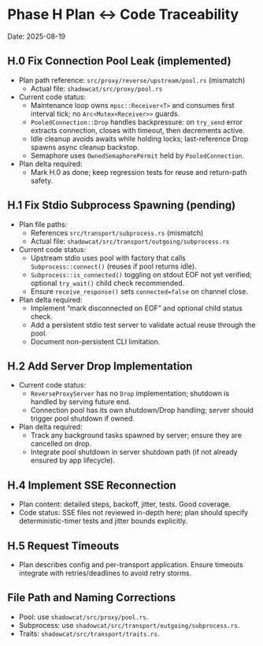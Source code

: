 # Phase H Plan ↔ Code Traceability

Date: 2025-08-19

## H.0 Fix Connection Pool Leak (implemented)

- Plan path reference: `src/proxy/reverse/upstream/pool.rs` (mismatch)
  - Actual file: `shadowcat/src/proxy/pool.rs`
- Current code status:
  - Maintenance loop owns `mpsc::Receiver<T>` and consumes first interval tick; no `Arc<Mutex<Receiver>>` guards.
  - `PooledConnection::Drop` handles backpressure: on `try_send` error extracts connection, closes with timeout, then decrements active.
  - Idle cleanup avoids awaits while holding locks; last-reference Drop spawns async cleanup backstop.
  - Semaphore uses `OwnedSemaphorePermit` held by `PooledConnection`.
- Plan delta required:
  - Mark H.0 as done; keep regression tests for reuse and return-path safety.

## H.1 Fix Stdio Subprocess Spawning (pending)

- Plan file paths:
  - References `src/transport/subprocess.rs` (mismatch)
  - Actual file: `shadowcat/src/transport/outgoing/subprocess.rs`
- Current code status:
  - Upstream stdio uses pool with factory that calls `Subprocess::connect()` (reuses if pool returns idle).
  - `Subprocess::is_connected()` toggling on stdout EOF not yet verified; optional `try_wait()` child check recommended.
  - Ensure `receive_response()` sets `connected=false` on channel close.
- Plan delta required:
  - Implement “mark disconnected on EOF” and optional child status check.
  - Add a persistent stdio test server to validate actual reuse through the pool.
  - Document non-persistent CLI limitation.

## H.2 Add Server Drop Implementation

- Current code status:
  - `ReverseProxyServer` has no `Drop` implementation; shutdown is handled by serving future end.
  - Connection pool has its own shutdown/Drop handling; server should trigger pool shutdown if owned.
- Plan delta required:
  - Track any background tasks spawned by server; ensure they are cancelled on drop.
  - Integrate pool shutdown in server shutdown path (if not already ensured by app lifecycle).

## H.4 Implement SSE Reconnection

- Plan content: detailed steps, backoff, jitter, tests. Good coverage.
- Code status: SSE files not reviewed in-depth here; plan should specify deterministic-timer tests and jitter bounds explicitly.

## H.5 Request Timeouts

- Plan describes config and per-transport application. Ensure timeouts integrate with retries/deadlines to avoid retry storms.

## File Path and Naming Corrections

- Pool: use `shadowcat/src/proxy/pool.rs`.
- Subprocess: use `shadowcat/src/transport/outgoing/subprocess.rs`.
- Traits: `shadowcat/src/transport/traits.rs`.
